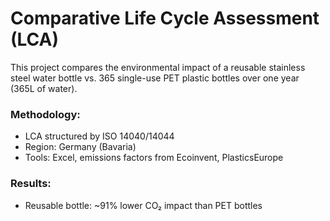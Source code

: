 # Comparative Life Cycle Assessment (LCA)
This project compares the environmental impact of a reusable stainless steel water bottle vs. 365 single-use PET plastic bottles over one year (365L of water).

### Methodology:
- LCA structured by ISO 14040/14044
- Region: Germany (Bavaria)
- Tools: Excel, emissions factors from Ecoinvent, PlasticsEurope

### Results:
- Reusable bottle: ~91% lower CO₂ impact than PET bottles

